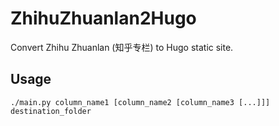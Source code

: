 # ZhihuZhuanlan2Hugo

Convert Zhihu Zhuanlan (知乎专栏) to Hugo static site.

## Usage

```shell
./main.py column_name1 [column_name2 [column_name3 [...]]] destination_folder
```

